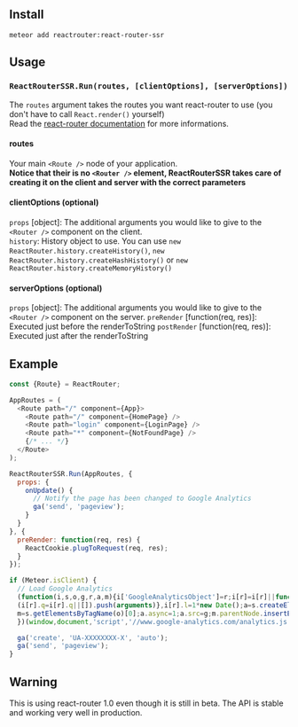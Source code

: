 ## Install
`meteor add reactrouter:react-router-ssr`

## Usage
### `ReactRouterSSR.Run(routes, [clientOptions], [serverOptions])`
The `routes` argument takes the routes you want react-router to use (you don't have to call `React.render()` yourself)<br />
Read the [react-router documentation](https://github.com/rackt/react-router/tree/master/docs) for more informations.

#### routes
Your main `<Route />` node of your application.<br />
**Notice that their is no `<Router />` element, ReactRouterSSR takes care of creating it on the client and server with the correct parameters**

#### clientOptions (optional)
`props` [object]: The additional arguments you would like to give to the `<Router />` component on the client.<br />
`history`: History object to use. You can use `new ReactRouter.history.createHistory()`, `new ReactRouter.history.createHashHistory()` or `new ReactRouter.history.createMemoryHistory()`

#### serverOptions (optional)
`props` [object]: The additional arguments you would like to give to the `<Router />` component on the server.
`preRender` [function(req, res)]: Executed just before the renderToString
`postRender` [function(req, res)]: Executed just after the renderToString

## Example
```javascript
const {Route} = ReactRouter;

AppRoutes = (
  <Route path="/" component={App}>
    <Route path="/" component={HomePage} />
    <Route path="login" component={LoginPage} />
    <Route path="*" component={NotFoundPage} />
    {/* ... */}
  </Route>
);

ReactRouterSSR.Run(AppRoutes, {
  props: {
    onUpdate() {
      // Notify the page has been changed to Google Analytics
      ga('send', 'pageview');
    }
  }
}, {
  preRender: function(req, res) {
    ReactCookie.plugToRequest(req, res);
  }
});

if (Meteor.isClient) {
  // Load Google Analytics
  (function(i,s,o,g,r,a,m){i['GoogleAnalyticsObject']=r;i[r]=i[r]||function(){
  (i[r].q=i[r].q||[]).push(arguments)},i[r].l=1*new Date();a=s.createElement(o),
  m=s.getElementsByTagName(o)[0];a.async=1;a.src=g;m.parentNode.insertBefore(a,m)
  })(window,document,'script','//www.google-analytics.com/analytics.js','ga');

  ga('create', 'UA-XXXXXXXX-X', 'auto');
  ga('send', 'pageview');
}
```

## Warning
This is using react-router 1.0 even though it is still in beta. The API is stable and working very well in production.
